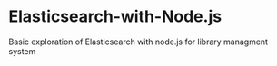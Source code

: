 # Elasticsearch-with-Node.js
Basic exploration of Elasticsearch with node.js for library managment system
